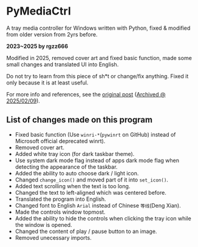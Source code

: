 # PyMediaCtrl
A tray media controller for Windows written with Python, fixed &amp; modified from older version from 2yrs before.

**2023~2025 by rgzz666**

Modified in 2025, removed cover art and fixed basic function, made some small changes and translated UI into English.

Do not try to learn from this piece of sh*t or change/fix anything. Fixed it only because it is at least useful.

For more info and references, see the [original post](https://www.cnblogs.com/TotoWang/p/py_music_ctrl.html) ([Archived @ 2025/02/09](http://web.archive.org/save/https://www.cnblogs.com/TotoWang/p/py_music_ctrl.html)).

## List of changes made on this program

- Fixed basic function (Use `winri-*`(`pywinrt` on GitHub) instead of Microsoft official deprecated winrt).
- Removed cover art.
- Added white tray icon (for dark taskbar theme).
- Use system dark mode flag instead of apps dark mode flag when detecting the appearance of the taskbar.
- Added the ability to auto choose dark / light icon.
- Changed `change_icon()` and moved part of it into `set_icon()`.
- Added text scrolling when the text is too long.
- Changed the text to left-aligned which was centered before.
- Translated the program into English.
- Changed font to English `Arial` instead of Chinese `等线`(Deng Xian).
- Made the controls window topmost.
- Added the ability to hide the controls when clicking the tray icon while the window is opened.
- Changed the content of play / pause button to an image.
- Removed unecessary imports.

